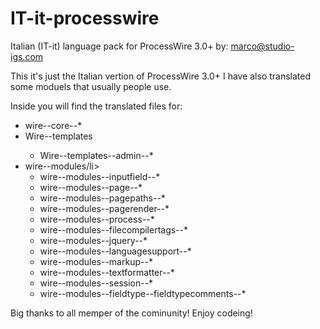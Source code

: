 # IT-it-processwire
Italian (IT-it) language pack for ProcessWire 3.0+
by: marco@studio-igs.com

This it's just the Italian vertion of ProcessWire 3.0+
I have also translated some moduels that usually people use.

Inside you will find the translated files for:<br>
<ul>
  <li>wire--core--*</li>
  <li>Wire--templates</li>
    <ul><li>Wire--templates--admin--*</ul></li>
  <li>wire--modules/li>
    <ul>
      <li>wire--modules--inputfield--*</li>
      <li>wire--modules--page--*</li>
      <li>wire--modules--pagepaths--*</li>
      <li>wire--modules--pagerender--*</li>
      <li>wire--modules--process--*</li>
      <li>wire--modules--filecompilertags--*</li>
      <li>wire--modules--jquery--*</li>
      <li>wire--modules--languagesupport--*</li>
      <li>wire--modules--markup--*</li>
      <li>wire--modules--textformatter--*</li>
      <li>wire--modules--session--*</li>
      <li>wire--modules--fieldtype--fieldtypecomments--*</li>
      </ul>
</ul>


Big thanks to all memper of the cominunity!
Enjoy codeing!
